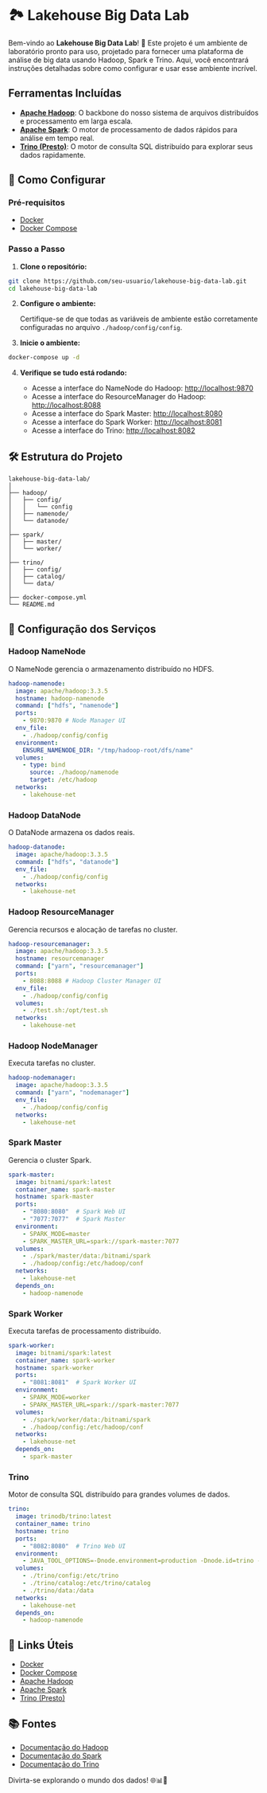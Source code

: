# 🏞️ Lakehouse Big Data Lab

Bem-vindo ao **Lakehouse Big Data Lab**! 🎉 Este projeto é um ambiente de laboratório pronto para uso, projetado para fornecer uma plataforma de análise de big data usando Hadoop, Spark e Trino. Aqui, você encontrará instruções detalhadas sobre como configurar e usar esse ambiente incrível.

## Ferramentas Incluídas

- **[Apache Hadoop](https://hadoop.apache.org/)**: O backbone do nosso sistema de arquivos distribuídos e processamento em larga escala.
- **[Apache Spark](https://spark.apache.org/)**: O motor de processamento de dados rápidos para análise em tempo real.
- **[Trino (Presto)](https://trino.io/)**: O motor de consulta SQL distribuído para explorar seus dados rapidamente.

## 🚀 Como Configurar

### Pré-requisitos

- [Docker](https://www.docker.com/get-started)
- [Docker Compose](https://docs.docker.com/compose/install/)

### Passo a Passo

1. **Clone o repositório:**

```bash
git clone https://github.com/seu-usuario/lakehouse-big-data-lab.git
cd lakehouse-big-data-lab
```

2. **Configure o ambiente:**

   Certifique-se de que todas as variáveis de ambiente estão corretamente configuradas no arquivo `./hadoop/config/config`.

3. **Inicie o ambiente:**

```bash
docker-compose up -d
```

4. **Verifique se tudo está rodando:**

   - Acesse a interface do NameNode do Hadoop: [http://localhost:9870](http://localhost:9870)
   - Acesse a interface do ResourceManager do Hadoop: [http://localhost:8088](http://localhost:8088)
   - Acesse a interface do Spark Master: [http://localhost:8080](http://localhost:8080)
   - Acesse a interface do Spark Worker: [http://localhost:8081](http://localhost:8081)
   - Acesse a interface do Trino: [http://localhost:8082](http://localhost:8082)

## 🛠️ Estrutura do Projeto

```plaintext
lakehouse-big-data-lab/
│
├── hadoop/
│   ├── config/
│   │   └── config
│   ├── namenode/
│   └── datanode/
│
├── spark/
│   ├── master/
│   └── worker/
│
├── trino/
│   ├── config/
│   ├── catalog/
│   └── data/
│
├── docker-compose.yml
└── README.md
```

## 🧰 Configuração dos Serviços

### Hadoop NameNode

O NameNode gerencia o armazenamento distribuído no HDFS.

```yaml
hadoop-namenode:
  image: apache/hadoop:3.3.5
  hostname: hadoop-namenode
  command: ["hdfs", "namenode"]
  ports:
    - 9870:9870 # Node Manager UI
  env_file:
    - ./hadoop/config/config
  environment:
    ENSURE_NAMENODE_DIR: "/tmp/hadoop-root/dfs/name"
  volumes:
    - type: bind
      source: ./hadoop/namenode
      target: /etc/hadoop
  networks:
    - lakehouse-net
```

### Hadoop DataNode

O DataNode armazena os dados reais.

```yaml
hadoop-datanode:
  image: apache/hadoop:3.3.5
  command: ["hdfs", "datanode"]
  env_file:
    - ./hadoop/config/config
  networks:
    - lakehouse-net
```

### Hadoop ResourceManager

Gerencia recursos e alocação de tarefas no cluster.

```yaml
hadoop-resourcemanager:
  image: apache/hadoop:3.3.5
  hostname: resourcemanager
  command: ["yarn", "resourcemanager"]
  ports:
    - 8088:8088 # Hadoop Cluster Manager UI
  env_file:
    - ./hadoop/config/config
  volumes:
    - ./test.sh:/opt/test.sh
  networks:
    - lakehouse-net
```

### Hadoop NodeManager

Executa tarefas no cluster.

```yaml
hadoop-nodemanager:
  image: apache/hadoop:3.3.5
  command: ["yarn", "nodemanager"]
  env_file:
    - ./hadoop/config/config
  networks:
    - lakehouse-net
```

### Spark Master

Gerencia o cluster Spark.

```yaml
spark-master:
  image: bitnami/spark:latest
  container_name: spark-master
  hostname: spark-master
  ports:
    - "8080:8080"  # Spark Web UI
    - "7077:7077"  # Spark Master
  environment:
    - SPARK_MODE=master
    - SPARK_MASTER_URL=spark://spark-master:7077
  volumes:
    - ./spark/master/data:/bitnami/spark
    - ./hadoop/config:/etc/hadoop/conf
  networks:
    - lakehouse-net
  depends_on:
    - hadoop-namenode
```

### Spark Worker

Executa tarefas de processamento distribuído.

```yaml
spark-worker:
  image: bitnami/spark:latest
  container_name: spark-worker
  hostname: spark-worker
  ports:
    - "8081:8081"  # Spark Worker UI
  environment:
    - SPARK_MODE=worker
    - SPARK_MASTER_URL=spark://spark-master:7077
  volumes:
    - ./spark/worker/data:/bitnami/spark
    - ./hadoop/config:/etc/hadoop/conf
  networks:
    - lakehouse-net
  depends_on:
    - spark-master
```

### Trino

Motor de consulta SQL distribuído para grandes volumes de dados.

```yaml
trino:
  image: trinodb/trino:latest
  container_name: trino
  hostname: trino
  ports:
    - "8082:8080"  # Trino Web UI
  environment:
    - JAVA_TOOL_OPTIONS=-Dnode.environment=production -Dnode.id=trino -Dnode.data-dir=/data
  volumes:
    - ./trino/config:/etc/trino
    - ./trino/catalog:/etc/trino/catalog
    - ./trino/data:/data
  networks:
    - lakehouse-net
  depends_on:
    - hadoop-namenode
```

## 🔗 Links Úteis

- [Docker](https://www.docker.com/)
- [Docker Compose](https://docs.docker.com/compose/)
- [Apache Hadoop](https://hadoop.apache.org/)
- [Apache Spark](https://spark.apache.org/)
- [Trino (Presto)](https://trino.io/)

## 📚 Fontes

- [Documentação do Hadoop](https://hadoop.apache.org/docs/)
- [Documentação do Spark](https://spark.apache.org/docs/latest/)
- [Documentação do Trino](https://trino.io/docs/current/)

Divirta-se explorando o mundo dos dados! 🌐📊🚀
